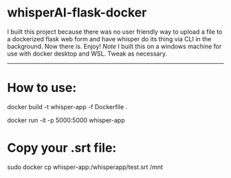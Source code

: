# whisperAI-flask-docker

I built this project because there was no user friendly way to upload a file to a dockerized flask web form and have whisper do its thing via CLI in the background. Now there is. Enjoy! *Note* I built this on a windows machine for use with docker desktop and WSL. Tweak as necessary.

**********************************

# How to use:

docker build -t whisper-app -f Dockerfile .

docker run -it -p 5000:5000 whisper-app

# Copy your .srt file:

sudo docker cp whisper-app:/whisperapp/test.srt /mnt

